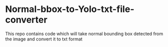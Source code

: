 # Normal-bbox-to-Yolo-txt-file-converter
This repo contains code which will take normal bounding box detected from the image and convert it to txt format
